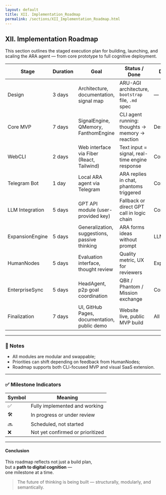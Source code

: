 ```yaml
---
layout: default
title: XII. Implementation_Roadmap
permalink: /sections/XII_Implementation_Roadmap.html
---
```


## **XII. Implementation Roadmap**

This section outlines the staged execution plan for building, launching, and scaling the ARA agent — from core prototype to full cognitive deployment.

| Stage            | Duration | Goal                                             | Status / Done                                      | Depends On        |
|------------------|----------|--------------------------------------------------|----------------------------------------------------|--------------------|
| Design           | 3 days   | Architecture, documentation, signal map         | ARU-AGI architecture, `bootstrap` file, `.md` spec | —                  |
| Core MVP         | 7 days   | SignalEngine, QMemory, FanthomEngine             | CLI agent running: thoughts → memory → reaction    | Design             |
| WebCLI           | 2 days   | Web interface via Fiber (React, Tailwind)        | Text input = signal, real-time engine response     | Core MVP           |
| Telegram Bot     | 1 day    | Local ARA agent via Telegram                     | ARA replies in chat, phantoms triggered            | Core MVP           |
| LLM Integration  | 5 days   | GPT API module (user-provided key)               | Fallback or direct GPT call in logic chain         | Core MVP           |
| ExpansionEngine  | 5 days   | Generalization, suggestions, passive thinking    | ARA forms ideas without prompt                     | LLM, Memory        |
| HumanNodes       | 5 days   | Evaluation interface, thought review             | Quality metric, UX for reviewers                   | ExpansionEngine    |
| EnterpriseSync   | 5 days   | HeadAgent, p2p goal coordination                 | QBit / Phantom / Mission exchange                  | Core MVP           |
| Finalization     | 7 days   | UI, GitHub Pages, documentation, public demo     | Website live, public MVP build                     | All of the above   |

---

### 🧠 Notes

- All modules are modular and swappable;
- Priorities can shift depending on feedback from HumanNodes;
- Roadmap supports both CLI-focused MVP and visual SaaS extension.

---

### ✅ Milestone Indicators

| Symbol | Meaning                            |
|--------|-------------------------------------|
| ✅     | Fully implemented and working       |
| 🛠     | In progress or under review         |
| 🔜     | Scheduled, not started              |
| ❌     | Not yet confirmed or prioritized    |

---

#### Conclusion

This roadmap reflects not just a build plan,  
but a **path to digital cognition** —  
one milestone at a time.

> The future of thinking is being built — structurally, modularly, and semantically.
```
